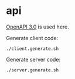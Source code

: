 # api
[OpenAPI 3.0](https://swagger.io/docs/specification/about/) is used here.

Generate client code:
```
./client.generate.sh
```

Generate server code:
```
./server.generate.sh
```